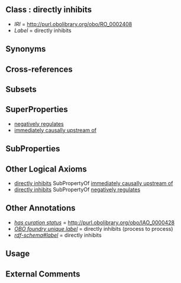 
## Class : directly inhibits

 * *IRI* = http://purl.obolibrary.org/obo/RO_0002408
 * *Label* = directly inhibits

## Synonyms


## Cross-references


## Subsets


## SuperProperties

 * [negatively regulates](../../RO/12/RO_0002212.md)
 * [immediately causally upstream of](../../RO/12/RO_0002412.md)

## SubProperties


## Other Logical Axioms

 * [directly inhibits](../../RO/08/RO_0002408.md) SubPropertyOf [immediately causally upstream of](../../RO/12/RO_0002412.md)
 * [directly inhibits](../../RO/08/RO_0002408.md) SubPropertyOf [negatively regulates](../../RO/12/RO_0002212.md)

## Other Annotations

 * *[has curation status](../../IAO/14/IAO_0000114.md)* = http://purl.obolibrary.org/obo/IAO_0000428
 * *[OBO foundry unique label](../../IAO/89/IAO_0000589.md)* = directly inhibits (process to process)
 * *[rdf-schema#label](../../el/rdf-schema#label.md)* = directly inhibits

## Usage


## External Comments

